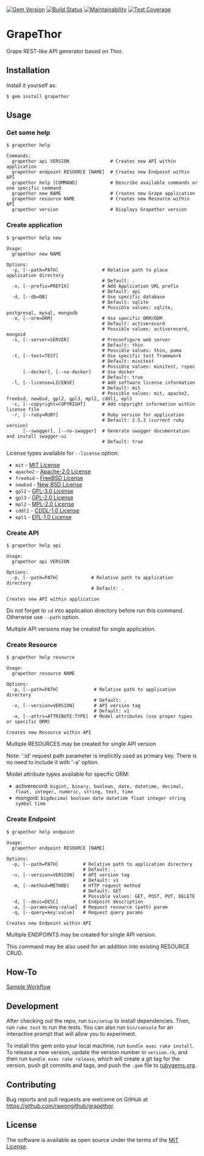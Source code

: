 [![Gem Version](https://badge.fury.io/rb/grapethor.svg)](https://badge.fury.io/rb/grapethor)
[![Build Status](https://travis-ci.org/rawongithub/grapethor.svg?branch=master)](https://travis-ci.org/rawongithub/grapethor)
[![Maintainability](https://api.codeclimate.com/v1/badges/15145f8728d14b65b42c/maintainability)](https://codeclimate.com/github/rawongithub/grapethor/maintainability)
[![Test Coverage](https://api.codeclimate.com/v1/badges/15145f8728d14b65b42c/test_coverage)](https://codeclimate.com/github/rawongithub/grapethor/test_coverage)

# GrapeThor

Grape REST-like API generator based on Thor.

## Installation

Install it yourself as:
```
$ gem install grapethor
```

## Usage

### Get some help

```
$ grapethor help

Commands:
  grapethor api VERSION               # Creates new API within application
  grapethor endpoint RESOURCE [NAME]  # Creates new Endpoint within API
  grapethor help [COMMAND]            # Describe available commands or one specific command
  grapethor new NAME                  # Creates new Grape application
  grapethor resource NAME             # Creates new Resource within API
  grapethor version                   # Displays Grapethor version
```

### Create application
```
$ grapethor help new

Usage:
  grapethor new NAME

Options:
  -p, [--path=PATH]                # Relative path to place application directory
                                   # Default: .
  -x, [--prefix=PREFIX]            # Add Application URL prefix
                                   # Default: api
  -d, [--db=DB]                    # Use specific database
                                   # Default: sqlite
                                   # Possible values: sqlite, postgresql, mysql, mongodb
  -o, [--orm=ORM]                  # Use specific ORM/ODM
                                   # Default: activerecord
                                   # Possible values: activerecord, mongoid
  -s, [--server=SERVER]            # Preconfigure web server
                                   # Default: thin
                                   # Possible values: thin, puma
  -t, [--test=TEST]                # Use specific test framework
                                   # Default: minitest
                                   # Possible values: minitest, rspec
      [--docker], [--no-docker]    # Use docker
                                   # Default: true
  -l, [--license=LICENSE]          # Add software license information
                                   # Default: mit
                                   # Possible values: mit, apache2, freebsd, newbsd, gpl2, gpl3, mpl2, cddl1, epl1
  -c, [--copyright=COPYRIGHT]      # Add copyright information within license file
  -r, [--ruby=RUBY]                # Ruby version for application
                                   # Default: 2.5.3 (current ruby version)
      [--swagger], [--no-swagger]  # Generate swagger documentation and install swagger-ui
                                   # Default: true
```
License types available for `--license` option:

- `mit`     - [MIT License](http://opensource.org/licenses/MIT)
- `apache2` - [Apache-2.0 License](https://opensource.org/licenses/Apache-2.0)
- `freebsd` - [FreeBSD License](https://opensource.org/licenses/BSD-2-Clause)
- `newbsd`  - [New BSD License](https://opensource.org/licenses/BSD-3-Clause)
- `gpl2`    - [GPL-3.0 License](https://opensource.org/licenses/GPL-2.0)
- `gpl3`    - [GPL-2.0 License](https://opensource.org/licenses/GPL-3.0)
- `mpl2`    - [MPL-2.0 License](https://opensource.org/licenses/MPL-2.0)
- `cddl1`   - [CDDL-1.0 License](https://opensource.org/licenses/CDDL-1.0)
- `epl1`    - [EPL-1.0 License](https://opensource.org/licenses/EPL-1.0)

### Create API
```
$ grapethor help api

Usage:
  grapethor api VERSION

Options:
  -p, [--path=PATH]            # Relative path to application directory
                               # Default: .

Creates new API within application
```
Do not forget to ```cd``` into application directory before run this command. Otherwise use ```--path``` option.

Multiple API versions may be created for single application.

### Create Resource

```
$ grapethor help resource

Usage:
  grapethor resource NAME

Options:
  -p, [--path=PATH]             # Relative path to application directory
                                # Default: .
  -v, [--version=VERSION]       # API version tag
                                # Default: v1
  -a, [--attrs=ATTRIBUTE:TYPE]  # Model attributes (use proper types or specific ORM)

Creates new Resource within API
```
Multiple RESOURCES may be created for single API version

Note: ':id' request path parameter is implicitly used as primary key. There is no need to include it with '-a' option.

Model attribute types available for specific ORM:

- activerecord: `bigint, binary, boolean, date, datetime, decimal, float, integer, numeric, string, text, time`
- mongoid: `bigdecimal boolean date datetime float integer string symbol time`

### Create Endpoint
```
$ grapethor help endpoint

Usage:
  grapethor endpoint RESOURCE [NAME]

Options:
  -p, [--path=PATH]         # Relative path to application directory
                            # Default: .
  -v, [--version=VERSION]   # API version tag
                            # Default: v1
  -m, [--method=METHOD]     # HTTP request method
                            # Default: GET
                            # Possible values: GET, POST, PUT, DELETE
  -d, [--desc=DESC]         # Endpoint description
  -a, [--params=key:value]  # Request resource (path) param
  -q, [--query=key:value]   # Request query params

Creates new Endpoint within API
```
Multiple ENDPOINTS may be created for single API version.

This command may be also used for an addition into existing RESOURCE CRUD.


## How-To

[Sample Workflow](https://github.com/rawongithub/grapethor/wiki/Sample-workflow)

## Development

After checking out the repo, run `bin/setup` to install dependencies. Then, run `rake test` to run the tests. You can also run `bin/console` for an interactive prompt that will allow you to experiment.

To install this gem onto your local machine, run `bundle exec rake install`. To release a new version, update the version number in `version.rb`, and then run `bundle exec rake release`, which will create a git tag for the version, push git commits and tags, and push the `.gem` file to [rubygems.org](https://rubygems.org).

## Contributing

Bug reports and pull requests are welcome on GitHub at https://github.com/rawongithub/grapethor.


## License

The software is available as open source under the terms of the [MIT License](http://opensource.org/licenses/MIT).
